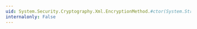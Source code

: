 ```yaml
---
uid: System.Security.Cryptography.Xml.EncryptionMethod.#ctor(System.String)
internalonly: False
---
```

